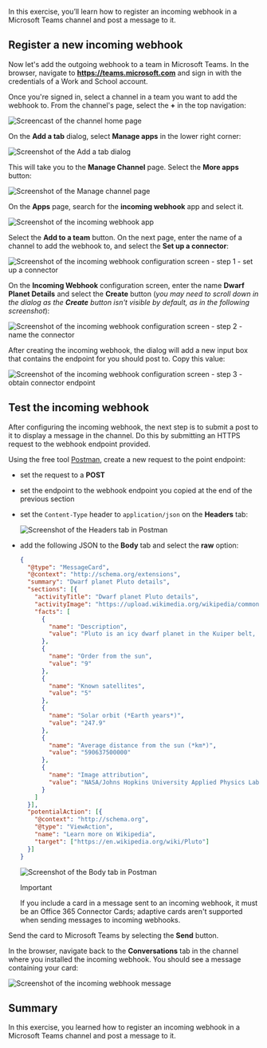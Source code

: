 In this exercise, you’ll learn how to register an incoming webhook in a Microsoft Teams channel and post a message to it.

## Register a new incoming webhook

Now let's add the outgoing webhook to a team in Microsoft Teams. In the browser, navigate to **https://teams.microsoft.com** and sign in with the credentials of a Work and School account.

Once you're signed in, select a channel in a team you want to add the webhook to. From the channel's page, select the **+** in the top navigation:

![Screencast of the channel home page](../media/05-test-01.png)

On the **Add a tab** dialog, select **Manage apps** in the lower right corner:

![Screenshot of the Add a tab dialog](../media/03-test-03.png)

This will take you to the **Manage Channel** page. Select the **More apps** button:

![Screenshot of the Manage channel page](../media/05-test-02.png)

On the **Apps** page, search for the **incoming webhook** app and select it.

![Screenshot of the incoming webhook app](../media/05-test-03.png)

Select the **Add to a team** button. On the next page, enter the name of a channel to add the webhook to, and select the **Set up a connector**:

![Screenshot of the incoming webhook configuration screen - step 1 - set up a connector](../media/05-test-04.png)

On the **Incoming Webhook** configuration screen, enter the name **Dwarf Planet Details** and select the **Create** button (*you may need to scroll down in the dialog as the **Create** button isn't visible by default, as in the following screenshot*):

![Screenshot of the incoming webhook configuration screen - step 2 - name the connector](../media/05-test-05.png)

After creating the incoming webhook, the dialog will add a new input box that contains the endpoint for you should post to. Copy this value:

![Screenshot of the incoming webhook configuration screen - step 3 - obtain connector endpoint](../media/05-test-06.png)

## Test the incoming webhook

After configuring the incoming webhook, the next step is to submit a post to it to display a message in the channel. Do this by submitting an HTTPS request to the webhook endpoint provided.

Using the free tool [Postman](https://www.postman.com/), create a new request to the point endpoint:

- set the request to a **POST**
- set the endpoint to the webhook endpoint you copied at the end of the previous section
- set the `Content-Type` header to `application/json` on the **Headers** tab:

    ![Screenshot of the Headers tab in Postman](../media/05-test-07.png)

- add the following JSON to the **Body** tab and select the **raw** option:

    ```json
    {
      "@type": "MessageCard",
      "@context": "http://schema.org/extensions",
      "summary": "Dwarf planet Pluto details",
      "sections": [{
        "activityTitle": "Dwarf planet Pluto details",
        "activityImage": "https://upload.wikimedia.org/wikipedia/commons/e/ef/Pluto_in_True_Color_-_High-Res.jpg",
        "facts": [
          {
            "name": "Description",
            "value": "Pluto is an icy dwarf planet in the Kuiper belt, a ring of bodies beyond the orbit of Neptune. It was the first Kuiper belt object to be discovered and is the largest known dwarf planet. Pluto was discovered by Clyde Tombaugh in 1930 as the ninth planet from the Sun. After 1992, its status as a planet was questioned following the discovery of several objects of similar size in the Kuiper belt. In 2005, Eris, a dwarf planet in the scattered disc which is 27% more massive than Pluto, was discovered. This led the International Astronomical Union (IAU) to define the term \"planet\" formally in 2006, during their 26th General Assembly. That definition excluded Pluto and reclassified it as a dwarf planet."
          },
          {
            "name": "Order from the sun",
            "value": "9"
          },
          {
            "name": "Known satellites",
            "value": "5"
          },
          {
            "name": "Solar orbit (*Earth years*)",
            "value": "247.9"
          },
          {
            "name": "Average distance from the sun (*km*)",
            "value": "590637500000"
          },
          {
            "name": "Image attribution",
            "value": "NASA/Johns Hopkins University Applied Physics Laboratory/Southwest Research Institute/Alex Parker [Public domain]"
          }
        ]
      }],
      "potentialAction": [{
        "@context": "http://schema.org",
        "@type": "ViewAction",
        "name": "Learn more on Wikipedia",
        "target": ["https://en.wikipedia.org/wiki/Pluto"]
      }]
    }
    ```

    ![Screenshot of the Body tab in Postman](../media/05-test-08.png)

    > [!IMPORTANT]
    > If you include a card in a message sent to an incoming webhook, it must be an Office 365 Connector Cards; adaptive cards aren't supported when sending messages to incoming webhooks.

Send the card to Microsoft Teams by selecting the **Send** button.

In the browser, navigate back to the **Conversations** tab in the channel where you installed the incoming webhook. You should see a message containing your card:

![Screenshot of the incoming webhook message](../media/05-test-09.png)

## Summary

In this exercise, you learned how to register an incoming webhook in a Microsoft Teams channel and post a message to it.
